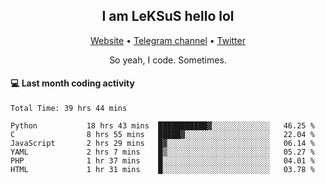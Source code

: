 <h2 align="center">I am LeKSuS hello lol</h2>
<div align="center">
  <a href="https://leksus.net">Website</a> •
  <a href="https://t.me/leksus_was_here">Telegram channel</a> •
  <a href="https://twitter.com/___LeKSuS___">Twitter</a>
</div>
<p align="center">So yeah, I code. Sometimes.</p>

#### :computer: Last month coding activity
<!--START_SECTION:waka-->

```text
Total Time: 39 hrs 44 mins

Python           18 hrs 43 mins  ███████████▓░░░░░░░░░░░░░   46.25 %
C                8 hrs 55 mins   █████▓░░░░░░░░░░░░░░░░░░░   22.04 %
JavaScript       2 hrs 29 mins   █▓░░░░░░░░░░░░░░░░░░░░░░░   06.14 %
YAML             2 hrs 7 mins    █▒░░░░░░░░░░░░░░░░░░░░░░░   05.27 %
PHP              1 hr 37 mins    █░░░░░░░░░░░░░░░░░░░░░░░░   04.01 %
HTML             1 hr 31 mins    █░░░░░░░░░░░░░░░░░░░░░░░░   03.78 %
```

<!--END_SECTION:waka-->

<!-- flag{4_l0t_0f_1nter35t1ng_th1ng5_4r3_1n_publ1c_d0m41n} -->
